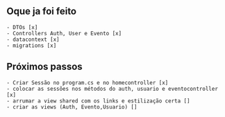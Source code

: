﻿## Oque ja foi feito
	- DTOs [x]
	- Controllers Auth, User e Evento [x]
	- datacontext [x]
	- migrations [x]


## Próximos passos
	- Criar Sessão no program.cs e no homecontroller [x]
	- colocar as sessões nos métodos do auth, usuario e eventocontroller [x]
	- arrumar a view shared com os links e estilização certa []
	- criar as views (Auth, Evento,Usuario) []
